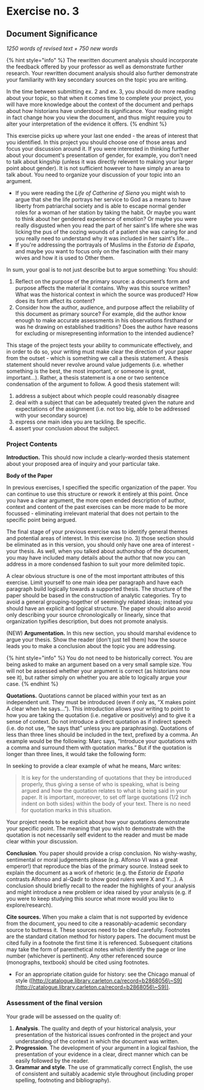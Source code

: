 # Exercise no. 3

## Document Significance

_1250 words of revised text + 750 new words_

{% hint style="info" %}
The rewritten document analysis should incorporate the feedback offered by your  professor as well as demonstrate further research. Your rewritten document analysis should also further demonstrate your familiarity with key secondary sources on the topic you are writing.&#x20;

In the time between submitting ex. 2 and ex. 3, you should do more reading about your topic, so that when it comes time to complete your project, you will have more knowledge about the context of the document and perhaps about how historians have understood its significance. Your reading might in fact change how you view the document, and thus might require you to alter your interpretation of the evidence it offers.
{% endhint %}

This exercise picks up where your last one ended - the areas of interest that you identified. In this project you should choose one of those areas and focus your discussion around it. If you were interested in thinking further about your document's presentation of gender, for example, you don't need to talk about kingship (unless it was directly relevent to making your larger point about gender). It is not sufficient however to have simply an area to talk about. You need to organize your discussion of your topic into an argument.&#x20;

* If you were reading the _Life of Catherine of Siena_ you might wish to argue that she the life portrays her service to God as a means to have liberty from patriarchal society and is able to escape normal gender roles for a woman of her station by taking the habit. Or maybe you want to think about her gendered experience of emotion? Or maybe you were really disgusted when you read the part of her saint's life where she was licking the pus of the oozing wounds of a patient she was caring for and you really need to understand why it was included in her saint's life...
* If you're addressing the portrayals of Muslims in the _Estoria de España_, and maybe you want to focus only on the fascination with their many wives and how it is used to Other them.&#x20;

In sum, your goal is to not just describe but to argue something: You should:

1. Reflect on the purpose of the primary source: a document’s form and purpose affects the material it contains. Why was this source written? What was the historical context in which the source was produced? How does its form affect its content?
2. Consider how the author, audience, and purpose affect the reliability of this document as primary source? For example, did the author know enough to make accurate assessments in his observations firsthand or was he drawing on established traditions? Does the author have reasons for excluding or misrepresenting information to the intended audience?

This stage of the project tests your ability to communicate effectively, and in order to do so, your writing must make clear the direction of your paper from the outset - which is something we call a thesis statement. A thesis statement should never revolve around value judgements (i.e. whether something is the best, the most important, or someone is great, important…). Rather, a thesis statement is a one or two sentence condensation of the argument to follow. A good thesis statement will:

1. address a subject about which people could reasonably disagree
2. deal with a subject that can be adequately treated given the nature and expectations of the assignment (i.e. not too big, able to be addressed with your secondary source)
3. express one main idea you are tackling. Be specific.
4. assert your conclusion about the subject.

### Project Contents

**Introduction.** This should now include a clearly-worded thesis statement about your proposed area of inquiry and your particular take.&#x20;

**Body of the Paper**

In previous exercises, I specified the specific organization of the paper. You can continue to use this structure or rework it entirely at this point. Once you have a clear argument, the more open ended description of author, context and content of the past exercises can be more made to be more focussed - eliminating irrelevant material that does not pertain to the specific point being argued.&#x20;

The final stage of your previous exercise was to identify general themes and potential areas of interest. In this exercise (no. 3) those section should be eliminated as in this version, you should only have one area of interest - your thesis. As well, when you talked about authorshop of the document, you may have included many details about the author that now you can address in a more condensed fashion to suit your more delimited topic.

A clear obvious structure is one of the most important attributes of this exercise. Limit yourself to one main idea per paragraph and have each paragraph build logically towards a supported thesis. The structure of the paper should be based in the construction of analytic categories. Try to avoid a general grouping-together of seemingly related ideas; instead you should have an explicit and logical structure. The paper should also avoid only describing your source chronologically or linearly, since that organization typifies description, but does not promote analysis.

(NEW)  **Argumentation.** In this new section, you should marshal evidence to argue your thesis. Show the reader (don't just tell them) how the source leads you to make a conclusion about the topic you are addressing.&#x20;

{% hint style="info" %}
You do not need to be historically correct. You are being asked to make an argument based on a very small sample size. You will not be assessed whether your argument is correct (as historians now see it), but rather simply on whether you are able to logically argue your case.&#x20;
{% endhint %}

**Quotations.** Quotations cannot be placed within your text as an independent unit. They must be introduced (even if only as, “X makes point A clear when he says…”). This introduction allows your writing to point to how you are taking the quotation (i.e. negative or positively) and to give it a sense of context. Do not introduce a direct quotation as if indirect speech (i.e. do not use, “he says that” unless you are paraphrasing). Quotations of less than three lines should be included in the text, prefixed by a comma. An example would be the following: Marc says, “Introduce your quotations with a comma and surround them with quotation marks.” But if the quotation is longer than three lines, it would take the following form:

In seeking to provide a clear example of what he means, Marc writes:

> It is key for the understanding of quotations that they be introduced properly, thus giving a sense of who is speaking, what is being argued and how the quotation relates to what is being said in your paper. It is important, moreover, to set off large quotations (1/2 inch indent on both sides) within the body of your text. There is no need for quotation marks in this situation.

Your project needs to be explicit about how your quotations demonstrate your specific point. The meaning that you wish to demonstrate with the quotation is not necessarily self evident to the reader and must be made clear within your discussion.

**Conclusion**. You paper should provide a crisp conclusion. No wishy-washy, sentimental or moral judgements please (e.g. Alfonso VI was a great emperor!) that reproduce the bias of the primary source. Instead seek to explain the document as a work of rhetoric (e.g. the _Estoria de España_ contrasts Alfonso and al-Qadir to show good rulers were X and Y...). A conclusion should briefly recall to the reader the highlights of your analysis and might introduce a new problem or idea raised by your analysis (e.g. if you were to keep studying this source what more would you like to explore/research).&#x20;

**Cite sources.** When you make a claim that is not supported by evidence from the document, you need to cite a reasonably-academic secondary source to buttress it. These sources need to be cited carefully. Footnotes are the standard citation method for history papers. The document must be cited fully in a footnote the first time it is referenced. Subsequent citations may take the form of parenthetical notes which identify the page or line number (whichever is pertinent). Any other referenced source (monographs, textbook) should be cited using footnotes.

* For an appropriate citation guide for history: see the Chicago manual of style ([http://catalogue.library.carleton.ca/record=b2868056\~S9](http://catalogue.library.carleton.ca/record=b2868056\~S9)).

### Assessment of the final version

Your grade will be assessed on the quality of:

1. **Analysis**. The quality and depth of your historical analysis, your presentation of the historical issues confronted in the project and your understanding of the context in which the document was written.&#x20;
2. **Progression**. The development of your argument in a logical fashion, the presentation of your evidence in a clear, direct manner which can be easily followed by the reader.&#x20;
3. **Grammar and style**. The use of grammatically correct English, the use of consistent and suitably academic style throughout (including proper spelling, footnoting and bibliography).

